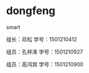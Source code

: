 # dongfeng
smart
<html>
<p>组长：邓松        学号：1501210412
<p>组员：孔祥浠      学号：1501210927
<p>组员：高鸿宾      学号：1501210900
</html>
